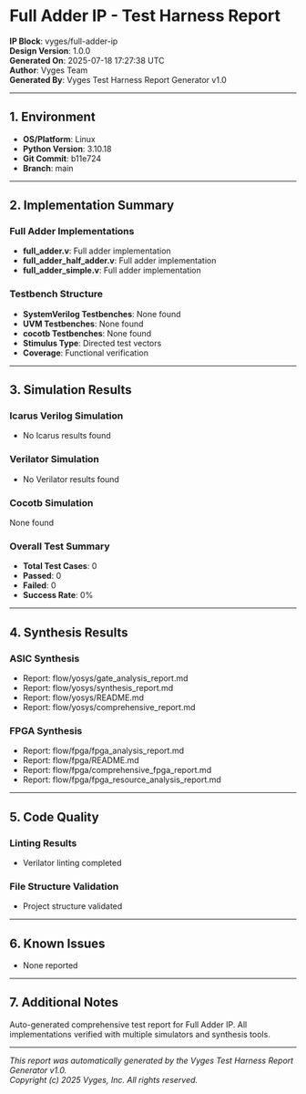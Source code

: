 
# Full Adder IP - Test Harness Report

**IP Block**: vyges/full-adder-ip  
**Design Version**: 1.0.0  
**Generated On**: 2025-07-18 17:27:38 UTC  
**Author**: Vyges Team  
**Generated By**: Vyges Test Harness Report Generator v1.0

---

## 1. Environment

- **OS/Platform**: Linux
- **Python Version**: 3.10.18
- **Git Commit**: b11e724
- **Branch**: main

---

## 2. Implementation Summary

### Full Adder Implementations
- **full_adder.v**: Full adder implementation
- **full_adder_half_adder.v**: Full adder implementation
- **full_adder_simple.v**: Full adder implementation

### Testbench Structure
- **SystemVerilog Testbenches**: None found
- **UVM Testbenches**: None found
- **cocotb Testbenches**: None found
- **Stimulus Type**: Directed test vectors
- **Coverage**: Functional verification

---

## 3. Simulation Results

### Icarus Verilog Simulation
- No Icarus results found

### Verilator Simulation
- No Verilator results found

### Cocotb Simulation
None found

### Overall Test Summary
- **Total Test Cases**: 0
- **Passed**: 0
- **Failed**: 0
- **Success Rate**: 0%

---

## 4. Synthesis Results

### ASIC Synthesis
- Report: flow/yosys/gate_analysis_report.md
- Report: flow/yosys/synthesis_report.md
- Report: flow/yosys/README.md
- Report: flow/yosys/comprehensive_report.md

### FPGA Synthesis
- Report: flow/fpga/fpga_analysis_report.md
- Report: flow/fpga/README.md
- Report: flow/fpga/comprehensive_fpga_report.md
- Report: flow/fpga/fpga_resource_analysis_report.md

---

## 5. Code Quality

### Linting Results
- Verilator linting completed

### File Structure Validation
- Project structure validated

---

## 6. Known Issues

- None reported

---

## 7. Additional Notes

Auto-generated comprehensive test report for Full Adder IP. All implementations verified with multiple simulators and synthesis tools.

---

*This report was automatically generated by the Vyges Test Harness Report Generator v1.0.*  
*Copyright (c) 2025 Vyges, Inc. All rights reserved.*
